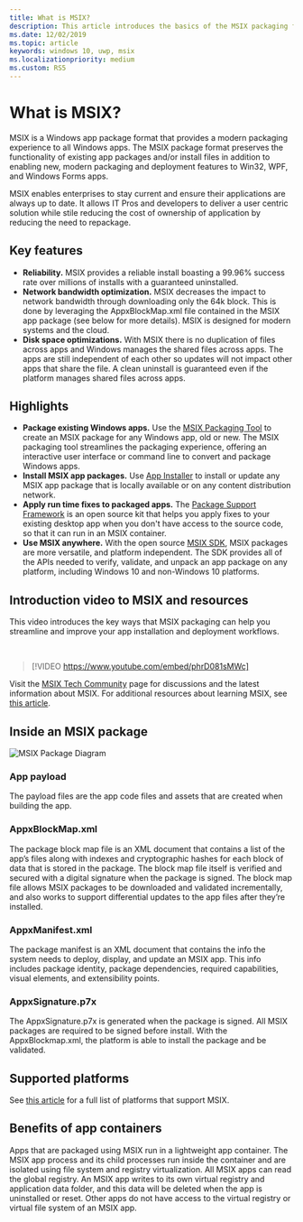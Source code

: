 ```yaml
---
title: What is MSIX?
description: This article introduces the basics of the MSIX packaging format, a modern packaging experience to all Windows apps.
ms.date: 12/02/2019
ms.topic: article
keywords: windows 10, uwp, msix
ms.localizationpriority: medium
ms.custom: RS5
---
```


# What is MSIX?

MSIX is a Windows app package format that provides a modern packaging experience to all Windows apps. The MSIX package format preserves the functionality of existing app packages and/or install files in addition to enabling new, modern packaging and deployment features to Win32, WPF, and Windows Forms apps.

MSIX enables enterprises to stay current and ensure their applications are always up to date. It allows IT Pros and developers to deliver a user centric solution while stile reducing the cost of ownership of application by reducing the need to repackage.

## Key features

* **Reliability.** MSIX provides a reliable install boasting a 99.96% success rate over millions of installs with a guaranteed uninstalled.
* **Network bandwidth optimization.** MSIX decreases the impact to network bandwidth through downloading only the 64k block. This is done by leveraging the AppxBlockMap.xml file contained in the MSIX app package (see below for more details). MSIX is designed for modern systems and the cloud.
* **Disk space optimizations.** With MSIX there is no duplication of files across apps and Windows manages the shared files across apps. The apps are still independent of each other so updates will not impact other apps that share the file. A clean uninstall is guaranteed even if the platform manages shared files across apps.

## Highlights

* **Package existing Windows apps.** Use the [MSIX Packaging Tool](packaging-tool/mpt-overview.md) to create an MSIX package for any Windows app, old or new. The MSIX packaging tool streamlines the packaging experience, offering an interactive user interface or command line to convert and package Windows apps.
* **Install MSIX app packages.** Use [App Installer](app-installer/app-installer-root.md) to install or update any MSIX app package that is locally available or on any content distribution network.
* **Apply run time fixes to packaged apps.** The [Package Support Framework](psf/package-support-framework-overview.md) is an open source kit that helps you apply fixes to your existing desktop app when you don't have access to the source code, so that it can run in an MSIX container.
* **Use MSIX anywhere.** With the open source [MSIX SDK](msix-sdk/sdk-overview.md), MSIX packages are more versatile, and platform independent. The SDK provides all of the APIs needed to verify, validate, and unpack an app package on any platform, including Windows 10 and non-Windows 10 platforms.

## Introduction video to MSIX and resources

This video introduces the key ways that MSIX packaging can help you streamline and improve your app installation and deployment workflows.

<br/>

> [!VIDEO https://www.youtube.com/embed/phrD081sMWc]

Visit the [MSIX Tech Community](https://aka.ms/msixcommunity) page for discussions and the latest information about MSIX. For additional resources about learning MSIX, see [this article](resources.md).

## Inside an MSIX package

![MSIX Package Diagram](package/images/msixpackage.png)

### App payload

The payload files are the app code files and assets that are created when building the app.

### AppxBlockMap.xml

The package block map file is an XML document that contains a list of the app’s files along with indexes and cryptographic hashes for each block of data that is stored in the package. The block map file itself is verified and secured with a digital signature when the package is signed. The block map file allows MSIX packages to be downloaded and validated incrementally, and also works to support differential updates to the app files after they’re installed.

### AppxManifest.xml

The package manifest is an XML document that contains the info the system needs to deploy, display, and update an MSIX app. This info includes package identity, package dependencies, required capabilities, visual elements, and extensibility points.

### AppxSignature.p7x

The AppxSignature.p7x is generated when the package is signed. All MSIX packages are required to be signed before install. With the AppxBlockmap.xml, the platform is able to install the package and be validated.

## Supported platforms

See [this article](supported-platforms.md) for a full list of platforms that support MSIX.

## Benefits of app containers

Apps that are packaged using MSIX run in a lightweight app container. The MSIX app process and its child processes run inside the container and are isolated using file system and registry virtualization. All MSIX apps can read the global registry. An MSIX app writes to its own virtual registry and application data folder, and this data will be deleted when the app is uninstalled or reset. Other apps do not have access to the virtual registry or virtual file system of an MSIX app.
